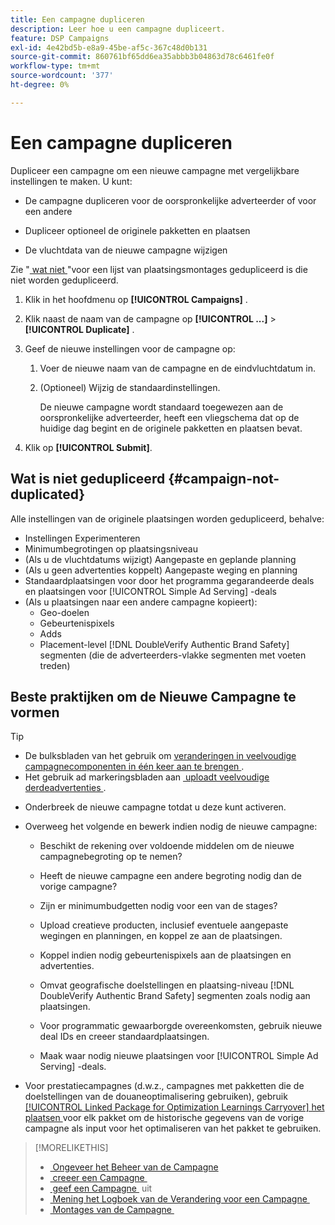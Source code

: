 ```yaml
---
title: Een campagne dupliceren
description: Leer hoe u een campagne dupliceert.
feature: DSP Campaigns
exl-id: 4e42bd5b-e8a9-45be-af5c-367c48d0b131
source-git-commit: 860761bf65dd6ea35abbb3b04863d78c6461fe0f
workflow-type: tm+mt
source-wordcount: '377'
ht-degree: 0%

---
```


# Een campagne dupliceren

<!-- Some placements don't have this option. Clarify which placement types aren't eligible -- is it PG placements, or all placements using private inventory? And anything else? -->

Dupliceer een campagne om een nieuwe campagne met vergelijkbare instellingen te maken. U kunt:

* De campagne dupliceren voor de oorspronkelijke adverteerder of voor een andere

* Dupliceer optioneel de originele pakketten en plaatsen

* De vluchtdata van de nieuwe campagne wijzigen

Zie &quot;[&#x200B; wat niet &#x200B;](#campaign-not-duplicated)&quot;voor een lijst van plaatsingsmontages gedupliceerd is die niet worden gedupliceerd.

1. Klik in het hoofdmenu op **[!UICONTROL Campaigns]** .

1. Klik naast de naam van de campagne op **[!UICONTROL ...]** > **[!UICONTROL Duplicate]** .

1. Geef de nieuwe instellingen voor de campagne op:

   1. Voer de nieuwe naam van de campagne en de eindvluchtdatum in.

   1. (Optioneel) Wijzig de standaardinstellingen.

      De nieuwe campagne wordt standaard toegewezen aan de oorspronkelijke adverteerder, heeft een vliegschema dat op de huidige dag begint en de originele pakketten en plaatsen bevat.

1. Klik op **[!UICONTROL Submit]**.

## Wat is niet gedupliceerd {#campaign-not-duplicated}

Alle instellingen van de originele plaatsingen worden gedupliceerd, behalve:

* Instellingen Experimenteren
* Minimumbegrotingen op plaatsingsniveau
* (Als u de vluchtdatums wijzigt) Aangepaste en geplande planning
* (Als u geen advertenties koppelt) Aangepaste weging en planning
* Standaardplaatsingen voor door het programma gegarandeerde deals en plaatsingen voor [!UICONTROL Simple Ad Serving] -deals
* (Als u plaatsingen naar een andere campagne kopieert):
   * Geo-doelen
   * Gebeurtenispixels
   * Adds
   * Placement-level [!DNL DoubleVerify Authentic Brand Safety] segmenten (die de adverteerders-vlakke segmenten met voeten treden)

## Beste praktijken om de Nieuwe Campagne te vormen

>[!TIP]
>
>* De bulksbladen van het gebruik om [&#x200B; veranderingen in veelvoudige campagnecomponenten in één keer aan te brengen &#x200B;](/help/dsp/campaign-management/campaign-components-review-edit.md).
>* Het gebruik ad markeringsbladen aan [&#x200B; uploadt veelvoudige derdeadvertenties &#x200B;](/help/dsp/campaign-management/ads/ad-create-multiple.md).

* Onderbreek de nieuwe campagne totdat u deze kunt activeren.

* Overweeg het volgende en bewerk indien nodig de nieuwe campagne:

   * Beschikt de rekening over voldoende middelen om de nieuwe campagnebegroting op te nemen?

   * Heeft de nieuwe campagne een andere begroting nodig dan de vorige campagne?

   * Zijn er minimumbudgetten nodig voor een van de stages?

   * Upload creatieve producten, inclusief eventuele aangepaste wegingen en planningen, en koppel ze aan de plaatsingen.

   * Koppel indien nodig gebeurtenispixels aan de plaatsingen en advertenties.

   * Omvat geografische doelstellingen en plaatsing-niveau [!DNL DoubleVerify Authentic Brand Safety] segmenten zoals nodig aan plaatsingen.

   * Voor programmatic gewaarborgde overeenkomsten, gebruik nieuwe deal IDs en creeer standaardplaatsingen.

   * Maak waar nodig nieuwe plaatsingen voor [!UICONTROL Simple Ad Serving] -deals.

* Voor prestatiecampagnes (d.w.z., campagnes met pakketten die de doelstellingen van de douaneoptimalisering gebruiken), gebruik [[!UICONTROL Linked Package for Optimization Learnings Carryover] het plaatsen &#x200B;](/help/dsp/campaign-management/packages/package-settings.md) voor elk pakket om de historische gegevens van de vorige campagne als input voor het optimaliseren van het pakket te gebruiken.

>[!MORELIKETHIS]
>
>* [&#x200B; Ongeveer het Beheer van de Campagne &#x200B;](campaign-about.md)
>* [&#x200B; creeer een Campagne &#x200B;](campaign-create.md)
>* [&#x200B; geef een Campagne &#x200B;](campaign-edit.md) uit
>* [&#x200B; Mening het Logboek van de Verandering voor een Campagne &#x200B;](campaign-change-log.md)
>* [&#x200B; Montages van de Campagne &#x200B;](campaign-settings.md)
